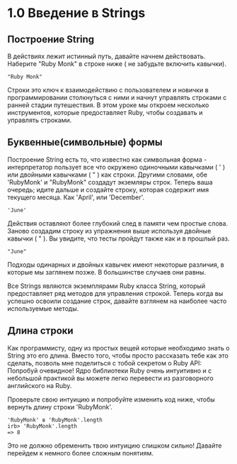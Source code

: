 ﻿# 1.0 Введение в Strings #

## Построение String ##

В действиях лежит истинный путь, давайте начнем действовать. Наберите "Ruby Monk" в строке ниже ( не забудьте включить кавычки).

	"Ruby Monk"

Строки это ключ к взаимодействию с пользователем и новички в программировании столкнуться с ними и начнут управлять строками с ранней стадии путешествия. В этом уроке мы откроем несколько инструментов, которые предоставляет Ruby, чтобы создавать и управлять строками. 

## Буквенные(символьные) формы ##

Построение String есть то, что известно как символьная форма - интерпретатор пользует все что окружено одиночными кавычками ( ' ) или двойными кавычками ( " ) как строки. Другими словами, обе 'RubyMonk' и "RubyMonk" создадут экземляры строк.
Теперь ваша очередь; идите дальше и создайте строку, которая содержит имя текущего месяца. Как 'April', или 'December'.

	'June'

Действия оставляют более глубокий след в памяти чем простые слова. Заново создадим строку из упражнения выше используя двойные кавычки ( " ). Вы увидите, что тесты пройдут также как и в прошлый раз.

	"June"

Подходы одинарных и двойных кавычек имеют некоторые различия, в которые мы заглянем позже.
В большинстве случаев они равны. 

Все Strings являются экземплярами Ruby класса String, который предоставляет ряд методов для управления строкой. Теперь когда вы успешно освоили создание строк, давайте взглянем на наиболее часто используемые методы.

## Длина строки ##

Как программисту, одну из простых вещей которые необходимо знать о String это его длина. Вместо того, чтобы просто рассказать тебе как это сделать, позволь мне поделиться с тобой секретом о Ruby API: Попробуй очевидное!
Ядро библиотеки Ruby очень интуитивно и с небольшой практикой вы можете легко перевести из разговорного английского на Ruby.

Проверьте свою интуицию и попробуйте изменить код ниже, чтобы вернуть длину строки 'RubyMonk'.

	'RubyMonk' в 'RubyMonk'.length
	irb> 'RubyMonk'.length
	=> 8

Это не должно обременить твою интуицию слишком сильно! Давайте перейдем к немного более сложным понятиям.
                                                                                                         

